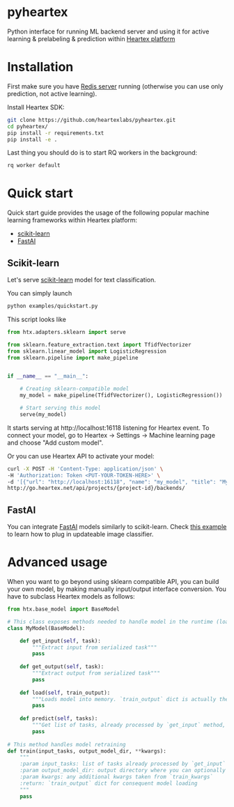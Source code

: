 # pyheartex

Python interface for running ML backend server and using it for active learning & prelabeling & prediction within [Heartex platform](https://www.heartex.net)

# Installation

First make sure you have [Redis server](https://redis.io/topics/quickstart) running (otherwise you can use only prediction, not active learning).

Install Heartex SDK:
```bash
git clone https://github.com/heartexlabs/pyheartex.git
cd pyheartex/
pip install -r requirements.txt
pip install -e .
```

Last thing you should do is to start RQ workers in the background:
```bash
rq worker default
```

# Quick start

Quick start guide provides the usage of the following popular machine learning frameworks within Heartex platform:
- [scikit-learn](#scikit-learn)
- [FastAI](#fastai)


## Scikit-learn
Let's serve [scikit-learn](https://scikit-learn.org/stable/) model for text classification.

You can simply launch
```bash
python examples/quickstart.py
```

This script looks like
```python
from htx.adapters.sklearn import serve

from sklearn.feature_extraction.text import TfidfVectorizer
from sklearn.linear_model import LogisticRegression
from sklearn.pipeline import make_pipeline


if __name__ == "__main__":

    # Creating sklearn-compatible model
    my_model = make_pipeline(TfidfVectorizer(), LogisticRegression())

    # Start serving this model
    serve(my_model)
``` 

It starts serving at http://localhost:16118 listening for Heartex event. 
To connect your model, go to Heartex -> Settings -> Machine learning page and choose "Add custom model".

Or you can use Heartex API to activate your model:
```bash
curl -X POST -H 'Content-Type: application/json' \
-H 'Authorization: Token <PUT-YOUR-TOKEN-HERE>' \
-d '[{"url": "http://localhost:16118", "name": "my_model", "title": "My model", "description": "My new model deployed on Heartex"}]' \
http://go.heartex.net/api/projects/{project-id}/backends/
```

## FastAI
You can integrate [FastAI](https://docs.fast.ai/) models similarly to scikit-learn.
Check [this example](examples/run_fastai_image_classifier.py) to learn how to plug in updateable image classifier.

# Advanced usage
When you want to go beyond using sklearn compatible API, you can build your own model, by making manually input/output interface conversion.
You have to subclass Heartex models as follows:
```python
from htx.base_model import BaseModel

# This class exposes methods needed to handle model in the runtime (loading into memory, running predictions)
class MyModel(BaseModel):

    def get_input(self, task):
        """Extract input from serialized task"""
        pass
    
    def get_output(self, task):
        """Extract output from serialized task"""
        pass
        
    def load(self, train_output):
        """Loads model into memory. `train_output` dict is actually the output the `train` method (see below)"""
        pass
        
    def predict(self, tasks):
        """Get list of tasks, already processed by `get_input` method, and returns completions in Heartex format"""
        pass
        
# This method handles model retraining
def train(input_tasks, output_model_dir, **kwargs):
    """
    :param input_tasks: list of tasks already processed by `get_input`
    :param output_model_dir: output directory where you can optionally store model resources
    :param kwargs: any additional kwargs taken from `train_kwargs`
    :return: `train_output` dict for consequent model loading
    """
    pass
```